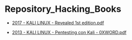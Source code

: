 # Repository_Hacking_Books

- [2017 - KALI LINUX  - Revealed 1st edition.pdf](https://drive.google.com/file/d/16chyrBOEp3C4TnN6tqJN7GY7bJwFVc_o/view?usp=sharing) 

- [2013 - KALI LINUX - Pentesting con Kali - 0XWORD.pdf](https://drive.google.com/file/d/1hLYMNetI7A6bbm6uUCAghdCKfevbKXJH/view?usp=sharing)
